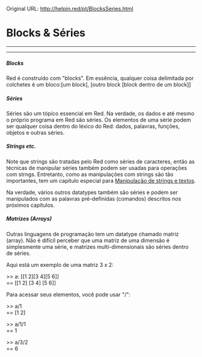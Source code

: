 Original URL: <http://helpin.red/pt/BlocksSeries.html>

# Blocks &amp; Séries

* * *

* * *

##### Blocks

Red é construído com "blocks". Em essência, qualquer coisa delimitada por colchetes é um bloco:\[um block], \[outro block \[block dentro de um block]]

##### Séries

Séries são um tópico essencial em Red. Na verdade, os dados e até mesmo o próprio programa em Red são séries. Os elementos de uma série podem ser qualquer coisa dentro do léxico do Red: dados, palavras, funções, objetos e outras séries.

##### Strings etc.

Note que strings são tratadas pelo Red como séries de caracteres, então as técnicas de manipular séries também podem ser usadas para operações com strngs. Entretanto, como as manipulações com strings são tão importantes, tem um capítulo especial para [Manipulação de strings e textos](http://helpin.red/Manipulacaodestringsetexto.html).

Na verdade, vários outros datatypes também são séries e podem ser manipulados com as palavras pré-definidas (comandos) descritos nos próximos capítulos.

##### Matrizes (Arrays)

Outras linguagens de programação tem um datatype chamado matriz (array). Não é difícil perceber que uma matriz de uma dimensão é simplesmente uma série, e matrizes multi-dimensionais são séries dentro de séries.

Aqui está um exemplo de uma matriz 3 x 2:

&gt;&gt; a: \[\[1 2]\[3 4]\[5 6]]  
\== \[\[1 2] \[3 4] \[5 6]]

Para acessar seus elementos, você pode usar "/":

&gt;&gt; a/1  
\== \[1 2]

&gt;&gt; a/1/1  
\== 1

&gt;&gt; a/3/2  
\== 6
